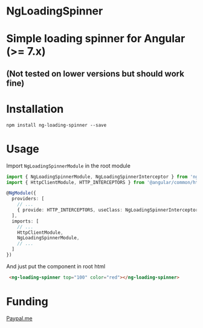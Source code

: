 # NgLoadingSpinner

# Simple loading spinner for Angular (>= 7.x) 
## (Not tested on lower versions but should work fine)

# Installation
`npm install ng-loading-spinner --save`

# Usage
Import `NgLoadingSpinnerModule` in the root module
```ts
import { NgLoadingSpinnerModule, NgLoadingSpinnerInterceptor } from 'ng-loading-spinner';
import { HttpClientModule, HTTP_INTERCEPTORS } from '@angular/common/http';

@NgModule({
  providers: [
    // ...
    { provide: HTTP_INTERCEPTORS, useClass: NgLoadingSpinnerInterceptor, multi: true }
  ],
  imports: [
    // ...
    HttpClientModule,
    NgLoadingSpinnerModule,
    // ...
  ]
})
```

And just put the component in root html

```html
 <ng-loading-spinner top="100" color="red"></ng-loading-spinner>
```

# Funding
[Paypal.me](https://paypal.me/harespaha) 